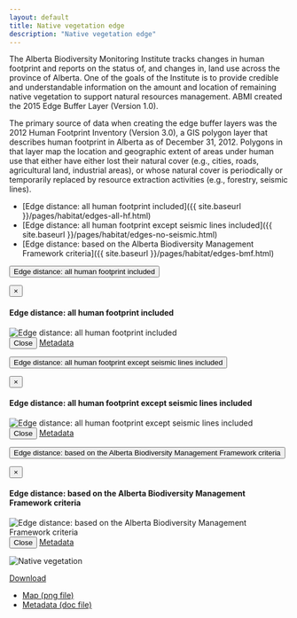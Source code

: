 ```yaml
---
layout: default
title: Native vegetation edge
description: "Native vegetation edge"
---
```


The Alberta Biodiversity Monitoring Institute tracks changes in human footprint and reports on the status of, and changes in, land use across the province of Alberta. One of the goals of the Institute is to provide credible and understandable information on the amount and location of remaining native vegetation to support natural resources management. 
ABMI created  the 2015 Edge Buffer Layer (Version 1.0).

The primary source of data when creating the edge buffer layers was the 2012 Human Footprint Inventory (Version 3.0), a GIS polygon layer that describes human footprint in Alberta as of December 31, 2012. Polygons in that layer map the location and geographic extent of areas under human use that either have either lost their natural cover (e.g., cities, roads, agricultural land, industrial areas), or whose natural cover is periodically or temporarily replaced by resource extraction activities (e.g., forestry, seismic lines). 

* [Edge distance: all human footprint included]({{ site.baseurl }}/pages/habitat/edges-all-hf.html)
* [Edge distance: all human footprint except seismic lines included]({{ site.baseurl }}/pages/habitat/edges-no-seismic.html)
* [Edge distance: based on the Alberta Biodiversity Management Framework criteria]({{ site.baseurl }}/pages/habitat/edges-bmf.html)

<p><button type="button" class="btn btn-primary" data-toggle="modal" data-target="#modal-edges-all-hf">Edge distance: all human footprint included</button></p>

<div class="modal fade" id="modal-edges-all-hf" tabindex="-1" role="dialog" aria-labelledby="modal-edges-all-hf-label">
  <div class="modal-dialog" role="document">
    <div class="modal-content">
      <div class="modal-header">
        <button type="button" class="close" data-dismiss="modal" aria-label="Close"><span aria-hidden="true">&times;</span></button>
        <h4 class="modal-title" id="modal-all-hf-label">Edge distance: all human footprint included</h4>
      </div>
      <div class="modal-body">
        <img src="{{ site.contents }}/habitat/edges/EdgeAllHF.png" class="img-responsive" alt="Edge distance: all human footprint included"/>
      </div>
      <div class="modal-footer">
        <button type="button" class="btn btn-default" data-dismiss="modal">Close</button>
        <a class="btn btn-primary" href="{{ site.ftproot }}/habitat/edges/W2W_Edge_Buffer_Metadata_16Dec2015final.doc" target="_blank">Metadata <i class="fa fa-download"></i></a>
      </div>
    </div>
  </div>
</div>

<p><button type="button" class="btn btn-primary" data-toggle="modal" data-target="#modal-edges-no-seismic">Edge distance: all human footprint except seismic lines included</button></p>

<div class="modal fade" id="modal-edges-no-seismic" tabindex="-1" role="dialog" aria-labelledby="modal-edges-no-seismic-label">
  <div class="modal-dialog" role="document">
    <div class="modal-content">
      <div class="modal-header">
        <button type="button" class="close" data-dismiss="modal" aria-label="Close"><span aria-hidden="true">&times;</span></button>
        <h4 class="modal-title" id="modal-edges-no-seismic-label">Edge distance: all human footprint except seismic lines included</h4>
      </div>
      <div class="modal-body">
        <img src="{{ site.contents }}/habitat/edges/EdgeNoSeismicLines.png" class="img-responsive" alt="Edge distance: all human footprint except seismic lines included"/>
      </div>
      <div class="modal-footer">
        <button type="button" class="btn btn-default" data-dismiss="modal">Close</button>
        <a class="btn btn-primary" href="{{ site.ftproot }}/habitat/edges/W2W_Edge_Buffer_Metadata_16Dec2015final.doc" target="_blank">Metadata <i class="fa fa-download"></i></a>
      </div>
    </div>
  </div>
</div>

<p><button type="button" class="btn btn-primary" data-toggle="modal" data-target="#modal-edges-bmf">Edge distance: based on the Alberta Biodiversity Management Framework criteria</button></p>

<div class="modal fade" id="modal-edges-bmf" tabindex="-1" role="dialog" aria-labelledby="modal-edges-bmf-label">
  <div class="modal-dialog" role="document">
    <div class="modal-content">
      <div class="modal-header">
        <button type="button" class="close" data-dismiss="modal" aria-label="Close"><span aria-hidden="true">&times;</span></button>
        <h4 class="modal-title" id="modal-edges-bmf-label">Edge distance: based on the Alberta Biodiversity Management Framework criteria</h4>
      </div>
      <div class="modal-body">
        <img src="{{ site.contents }}/habitat/edges/EdgeBMF.png" class="img-responsive" alt="Edge distance: based on the Alberta Biodiversity Management Framework criteria"/>
      </div>
      <div class="modal-footer">
        <button type="button" class="btn btn-default" data-dismiss="modal">Close</button>
        <a class="btn btn-primary" href="{{ site.ftproot }}/habitat/edges/W2W_Edge_Buffer_Metadata_16Dec2015final.doc" target="_blank">Metadata <i class="fa fa-download"></i></a>
      </div>
    </div>
  </div>
</div>


<div class="row">
  <div class="col-6 col-sm-6 col-lg-6">
  <p><img src="{{ site.contents }}/habitat/edges/NativeVegetation.png" class="img-responsive" alt="Native vegetation"/></p>
  </div>

  <div class="col-6 col-sm-6 col-lg-6">

<span class="pull-right">
<div class="btn-group">
  <a href="#" class="btn btn-primary dropdown-toggle" data-toggle="dropdown" aria-expanded="false">Download <i class="fa fa-download"></i></a>
  <ul class="dropdown-menu">
    <li><a href="{{ site.contents }}/habitat/edges/NativeVegetation.png" download>Map (png file)</a></li>
    <li><a href="{{ site.ftproot }}/habitat/edges/W2W_Edge_Buffer_Metadata_16Dec2015final.doc" download>Metadata (doc file)</a></li>
  </ul>
</div>
</span>

  </div>

</div>

